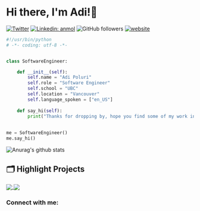 # Hi there, I'm Adi!👋

[![Twitter](https://img.shields.io/twitter/url?label=Follow%20Me%21&style=social&url=https%3A%2F%2Ftwitter.com%2Fadipoluri)](https://twitter.com/adipoluri)
[![Linkedin: anmol](https://img.shields.io/badge/-adipoluri-blue?style=flat-square&logo=Linkedin&logoColor=white&link=https://www.linkedin.com/in/adityapoluri/)](https://www.linkedin.com/in/adityapoluri/)
![GitHub followers](https://img.shields.io/github/followers/adipoluri?label=Follow&style=social)
[![website](https://img.shields.io/badge/Website-46a2f1.svg?&style=flat-square&logo=Google-Chrome&logoColor=white&link=https://adipoluri.com/)](https://adipoluri.com/)


```python
#!/usr/bin/python
# -*- coding: utf-8 -*-


class SoftwareEngineer:

    def __init__(self):
        self.name = "Adi Poluri"
        self.role = "Software Engineer"
        self.school = "UBC"
        self.location = "Vancouver"
        self.language_spoken = ["en_US"]
        
    def say_hi(self):
        print("Thanks for dropping by, hope you find some of my work interesting!")
        
        
me = SoftwareEngineer()
me.say_hi()
```

![Anurag's github stats](https://github-readme-stats.vercel.app/api?username=adipoluri&count_private=true&theme=github_dark)
 
  
## 🗂️ Highlight Projects

<a href="https://github.com/adipoluri/Pixelov">
  <img align="center" src="https://github-readme-stats.vercel.app/api/pin/?username=adipoluri&repo=pixelov&show_icons=true&theme=github_dark&line_height=27" />
</a>
<a href= "https://github.com/adipoluri/redacted">
  <img align="center" src="https://github-readme-stats.vercel.app/api/pin/?username=adipoluri&repo=redacted&show_icons=true&theme=github_dark&line_height=28" />
</a>

### Connect with me:



<br/>
<br/>
<br/>

[website]: https://adipoluri.com
[twitter]: https://twitter.com/adipoluri
[instagram]: https://instagram.com/adi.poluri
[linkedin]: https://www.linkedin.com/in/adityapoluri/
